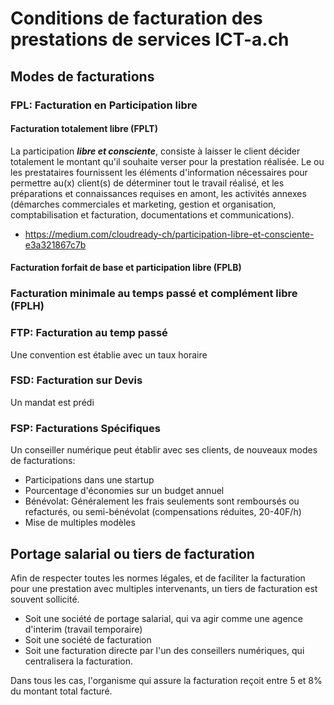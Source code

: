 # Conditions de facturation des prestations de services ICT-a.ch
## Modes de facturations
### FPL: Facturation en Participation libre
#### Facturation totalement libre (FPLT)
La participation **_libre et consciente_**, consiste à laisser le client décider totalement le montant qu'il souhaite verser pour la prestation réalisée. Le ou les prestataires fournissent les éléments d'information nécessaires pour permettre au(x) client(s) de déterminer tout le travail réalisé, et les préparations et connaissances requises en amont, les activités annexes (démarches commerciales et marketing, gestion et organisation, comptabilisation et facturation, documentations et communications).
* https://medium.com/cloudready-ch/participation-libre-et-consciente-e3a321867c7b

#### Facturation forfait de base et participation libre (FPLB)


### Facturation minimale au temps passé et complément libre (FPLH)

### FTP: Facturation au temp passé
Une convention est établie avec un taux horaire

### FSD: Facturation sur Devis
Un mandat est prédi

### FSP: Facturations Spécifiques
Un conseiller numérique peut établir avec ses clients, de nouveaux modes de facturations:
* Participations dans une startup
* Pourcentage d'économies sur un budget annuel
* Bénévolat: Généralement les frais seulements sont remboursés ou refacturés, ou semi-bénévolat (compensations réduites, 20-40F/h)
* Mise de multiples modèles

## Portage salarial ou tiers de facturation
Afin de respecter toutes les normes légales, et de faciliter la facturation pour une prestation avec multiples intervenants, un tiers de facturation est souvent sollicité.
* Soit une société de portage salarial, qui va agir comme une agence d'interim (travail temporaire)
* Soit une société de facturation
* Soit une facturation directe par l'un des conseillers numériques, qui centralisera la facturation.

Dans tous les cas, l'organisme qui assure la facturation reçoit entre 5 et 8% du montant total facturé.
